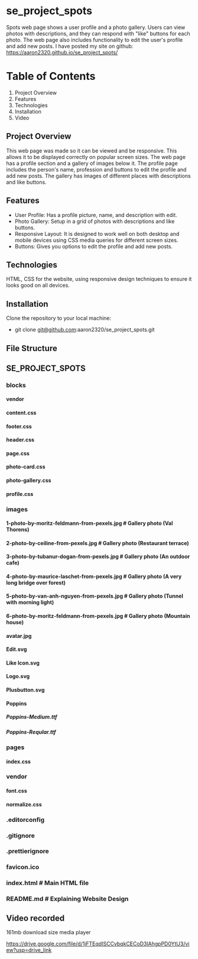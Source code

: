 # se_project_spots

Spots web page shows a user profile and a photo gallery. Users can view photos with descriptions, and they can respond with "like" buttons for each photo. The web page also includes functionality to edit the user's profile and add new posts. I have posted my site on github: https://aaron2320.github.io/se_project_spots/

# Table of Contents

1. Project Overview
2. Features
3. Technologies
4. Installation
5. Video

## Project Overview

This web page was made so it can be viewed and be responsive. This allows it to be displayed correctly on popular screen sizes. The web page has a profile section and a gallery of images below it. The profile page includes the person's name, profession and buttons to edit the profile and add new posts. The gallery has images of different places with descriptions and like buttons.

## Features

- User Profile: Has a profile picture, name, and description with edit.
- Photo Gallery: Setup in a grid of photos with descriptions and like buttons.
- Responsive Layout: It is designed to work well on both desktop and mobile devices using CSS media queries for different screen sizes.
- Buttons: Gives you options to edit the profile and add new posts.

## Technologies

HTML, CSS for the website, using responsive design techniques to ensure it looks good on all devices.

## Installation

Clone the repository to your local machine:

- git clone git@github.com:aaron2320/se_project_spots.git

## File Structure

## SE_PROJECT_SPOTS

### blocks

#### vendor

#### content.css

#### footer.css

#### header.css

#### page.css

#### photo-card.css

#### photo-gallery.css

#### profile.css

### images

#### 1-photo-by-moritz-feldmann-from-pexels.jpg # Gallery photo (Val Thorens)

#### 2-photo-by-ceiline-from-pexels.jpg # Gallery photo (Restaurant terrace)

#### 3-photo-by-tubanur-dogan-from-pexels.jpg # Gallery photo (An outdoor cafe)

#### 4-photo-by-maurice-laschet-from-pexels.jpg # Gallery photo (A very long bridge over forest)

#### 5-photo-by-van-anh-nguyen-from-pexels.jpg # Gallery photo (Tunnel with morning light)

#### 6-photo-by-moritz-feldmann-from-pexels.jpg # Gallery photo (Mountain house)

#### avatar.jpg

#### Edit.svg

#### Like Icon.svg

#### Logo.svg

#### Plusbutton.svg

#### Poppins

##### Poppins-Medium.ttf

##### Poppins-Reqular.ttf

### pages

#### index.css

### vendor

#### font.css

#### normalize.css

### .editorconfig

### .gitignore

### .prettierignore

### favicon.ico

### index.html # Main HTML file

### README.md # Explaining Website Design

## Video recorded

161mb download size media player

https://drive.google.com/file/d/1jFTEqdISCCvbqkCECoD3lAhgpPD0YtU3/view?usp=drive_link

